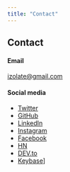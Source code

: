 ```yaml
---
title: "Contact"
---
```


## Contact

#### Email
izolate@gmail.com

#### Social media
* [Twitter]('https://twitter.com/izolate')
* [GitHub]('https://github.com/izolate')
* [LinkedIn]('https://linkedin.com/in/talwary')
* [Instagram]('https://instagram.com/izol4te')
* [Facebook]('https://facebook.com/yat86')
* [HN]('https://news.ycombinator.com/user?id=izolate')
* [DEV.to]('https://dev.to/yosh')
* [Keybase]('https://keybase.io/izolate')]
